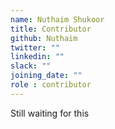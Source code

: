 ```yaml
---
name: Nuthaim Shukoor
title: Contributor
github: Nuthaim
twitter: ""
linkedin: ""
slack: ""
joining_date: ""
role : contributor
---
```


Still waiting for this
